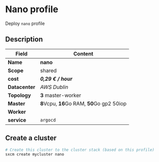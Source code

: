 # Nano profile

Deploy `nano` profile

## Description

| Field          | Content                          |
| -------------- | -------------------------------- |
| **Name**       | **nano**                             |
| **Scope**      | shared                           |
| **cost**       | ***0,29 € / hour***                    |
| **Datacenter** | _AWS Dublin_                       |
| **Topology**   | **3** master-worker                  |
| **Master**     | **8**Vcpu, **16**Go RAM, **50**Go gp2  50iop |
| **Worker**     |                                  |
| **service**    | `argocd`                           |

## Create a cluster

```bash
# Create this cluster to the cluster stack (based on this profile)
sxcm create mycluster nano
```
